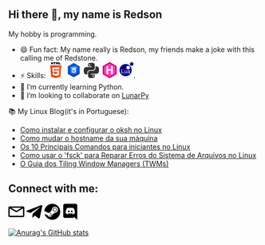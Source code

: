 Hi there 👋, my name is Redson
---

My hobby is programming.

- 😄 Fun fact: My name really is Redson, my friends make a joke with this calling me of Redstone.
- ⚡ Skills: ![Html](images/HTML5-Logo-32.png) ![CSS](images/CSS-3-32.png) ![Python](images/python.png) [![GoHugo](images/gohugo.io.png)](gohugo.io/)![Lua](images/lua.png).
- 🌱 I’m currently learning Python.
- 👯 I’m looking to collaborate on [LunarPy](https://github.com/LunarPyOrg)

📚 My Linux Blog(it's in Portuguese):
<!-- Ignore the medium-story comment, it's just for integration of the RSS Feed -->
<!-- MEDIUM-STORY-LIST:START -->
- [Como instalar e configurar o oksh no Linux](https://www.cafecomterminal.cf/posts/como-instalar-configurar-oksh/)
- [Como mudar o hostname da sua máquina](https://www.cafecomterminal.cf/posts/mudar-hostname/)
- [Os 10 Principais Comandos para iniciantes no Linux](https://www.cafecomterminal.cf/posts/os-10-principais-comandos/)
- [Como usar o 'fsck' para Reparar Erros do Sistema de Arquivos no Linux](https://www.cafecomterminal.cf/posts/fsck/)
- [O Guia dos Tiling Window Managers (TWMs)](https://www.cafecomterminal.cf/posts/guia-dos-twms/)
<!-- MEDIUM-STORY-LIST:END -->


Connect with me:
---
[<img src="images/envelope.svg" width="32">](mailto:redsonbr81@protonmail.com)  [<img src="images/telegram-original.svg" width="32">](https://t.me/RedsonBr) [<img src="images/steam.svg" width="32">](https://steamcommunity.com/id/RedsonBr) [<img src="images/discord.svg" width="32">](https://discord.com/invite/rYzquvV)

[![Anurag's GitHub stats](https://github-readme-stats.vercel.app/api?username=RedsonBr140&show_icons=true&hide_border=true)]()
